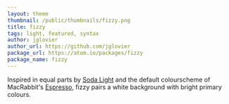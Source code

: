 ```yaml
---
layout: theme
thumbnail: /public/thumbnails/fizzy.png
title: fizzy
tags: light, featured, syntax
author: jglovier
author_url: https://github.com/jglovier
package_url: https://atom.io/packages/fizzy
package_name: fizzy
---
```


Inspired in equal parts by [Soda Light][] and the default colourscheme of MacRabbit's [Espresso][], fizzy pairs a white background with bright primary colours.

[Soda Light]: https://github.com/buymeasoda/soda-theme
[Espresso]: http://macrabbit.com/espresso/
